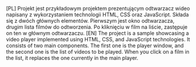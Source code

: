 [PL] Projekt jest przykładowym projektem prezentującym odtwarzacz wideo napisany z wykorzystaniem technologii HTML, CSS oraz JavaScript. Składa się z dwóch głównych elementów.
Pierwszym jest okno odtwarzacza, drugim lista filmów do odtworzenia. Po kliknięciu w film na liście, zastępuje on ten w głównym odtwarzaczu.
[EN] The project is a sample showcasing a video player implemented using HTML, CSS, and JavaScript technologies. It consists of two main components.
The first one is the player window, and the second one is the list of videos to be played. When you click on a film in the list, it replaces the one currently in the main player.
